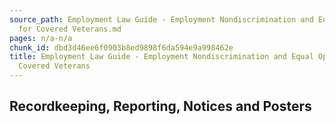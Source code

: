 ```yaml
---
source_path: Employment Law Guide - Employment Nondiscrimination and Equal Opportunity
  for Covered Veterans.md
pages: n/a-n/a
chunk_id: dbd3d46ee6f0903b8ed9898f6da594e9a998462e
title: Employment Law Guide - Employment Nondiscrimination and Equal Opportunity for
  Covered Veterans
---
```

## Recordkeeping, Reporting, Notices and Posters
